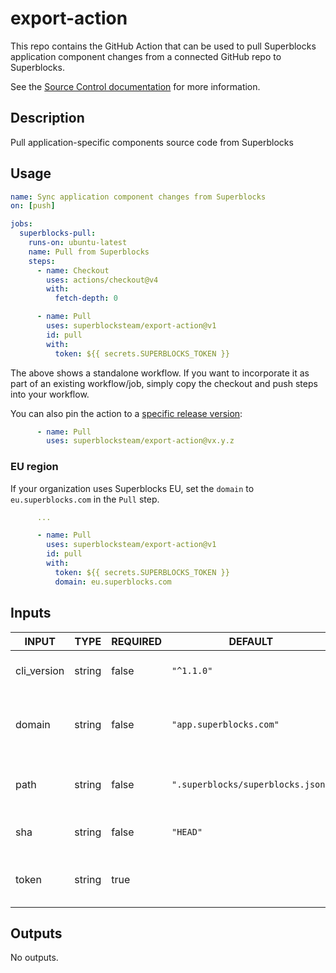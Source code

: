 # export-action

This repo contains the GitHub Action that can be used to pull Superblocks application component changes from a connected GitHub repo to Superblocks.

See the [Source Control documentation](https://docs.superblocks.com/development-lifecycle/source-control/) for more information.

## Description

<!-- AUTO-DOC-DESCRIPTION:START - Do not remove or modify this section -->

Pull application-specific components source code from Superblocks

<!-- AUTO-DOC-DESCRIPTION:END -->

## Usage

```yaml
name: Sync application component changes from Superblocks
on: [push]

jobs:
  superblocks-pull:
    runs-on: ubuntu-latest
    name: Pull from Superblocks
    steps:
      - name: Checkout
        uses: actions/checkout@v4
        with:
          fetch-depth: 0

      - name: Pull
        uses: superblocksteam/export-action@v1
        id: pull
        with:
          token: ${{ secrets.SUPERBLOCKS_TOKEN }}
```

The above shows a standalone workflow. If you want to incorporate it as part of an existing workflow/job, simply copy the checkout and push steps into your workflow.

You can also pin the action to a [specific release version](https://github.com/superblocksteam/export-action/releases):

```yaml
      - name: Pull
        uses: superblocksteam/export-action@vx.y.z
```

### EU region

If your organization uses Superblocks EU, set the `domain` to `eu.superblocks.com` in the `Pull` step.

```yaml
      ...

      - name: Pull
        uses: superblocksteam/export-action@v1
        id: pull
        with:
          token: ${{ secrets.SUPERBLOCKS_TOKEN }}
          domain: eu.superblocks.com
```

## Inputs

<!-- AUTO-DOC-INPUT:START - Do not remove or modify this section -->

|    INPUT    |  TYPE  | REQUIRED |              DEFAULT              |                     DESCRIPTION                      |
|-------------|--------|----------|-----------------------------------|------------------------------------------------------|
| cli_version | string |  false   |            `"^1.1.0"`             |             The Superblocks CLI version              |
|   domain    | string |  false   |      `"app.superblocks.com"`      | The Superblocks domain where applications are hosted |
|    path     | string |  false   | `".superblocks/superblocks.json"` |   The relative path to the Superblocks config file   |
|     sha     | string |  false   |             `"HEAD"`              |              Commit to pull changes for              |
|    token    | string |   true   |                                   |         The Superblocks access token to use          |

<!-- AUTO-DOC-INPUT:END -->

## Outputs

<!-- AUTO-DOC-OUTPUT:START - Do not remove or modify this section -->
No outputs.
<!-- AUTO-DOC-OUTPUT:END -->

